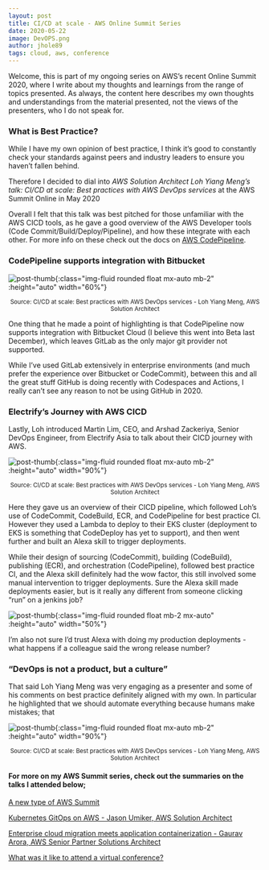 ```yaml
---
layout: post
title: CI/CD at scale - AWS Online Summit Series
date: 2020-05-22
image: DevOPS.png
author: jhole89
tags: cloud, aws, conference
---
```


Welcome, this is part of my ongoing series on AWS’s recent Online Summit 2020, where I write about my thoughts and learnings from the range of topics presented. As always, the content here describes my own thoughts and understandings from the material presented, not the views of the presenters, who I do not speak for.

### What is Best Practice?

While I have my own opinion of best practice, I think it’s good to constantly check your standards against peers and industry leaders to ensure you haven’t fallen behind.

Therefore I decided to dial into _AWS Solution Architect Loh Yiang Meng’s talk: CI/CD at scale: Best practices with AWS DevOps services_ at the AWS Summit Online in May 2020

Overall I felt that this talk was best pitched for those unfamiliar with the AWS CICD tools, as he gave a good overview of the AWS Developer tools (Code Commit/Build/Deploy/Pipeline), and how these integrate with each other.
For more info on these check out the docs on [AWS CodePipeline](https://aws.amazon.com/codepipeline/).

### CodePipeline supports integration with Bitbucket

![post-thumb]({{site.baseurl}}/assets/images/blog/Bitbucket.png){:class="img-fluid rounded float mx-auto mb-2" :height="auto" width="60%"}

<center><sup>Source: CI/CD at scale: Best practices with AWS DevOps services - Loh Yiang Meng, AWS Solution Architect</sup></center>

One thing that he made a point of highlighting is that CodePipeline now supports integration with Bitbucket Cloud (I believe this went into Beta last December), which leaves GitLab as the only major git provider not supported.

While I’ve used GitLab extensively in enterprise environments (and much prefer the experience over Bitbucket or CodeCommit), between this and all the great stuff GitHub is doing recently with Codespaces and Actions, I really can’t see any reason to not be using GitHub in 2020.

### Electrify’s Journey with AWS CICD

Lastly, Loh introduced Martin Lim, CEO, and Arshad Zackeriya, Senior DevOps Engineer, from Electrify Asia to talk about their CICD journey with AWS.

![post-thumb]({{site.baseurl}}/assets/images/blog/AWS%20CLOUD.png){:class="img-fluid rounded float mx-auto mb-2" :height="auto" width="90%"}

<center><sup>Source: CI/CD at scale: Best practices with AWS DevOps services - Loh Yiang Meng, AWS Solution Architect</sup></center>

Here they gave us an overview of their CICD pipeline, which followed Loh’s use of CodeCommit, CodeBuild, ECR, and CodePipeline for best practice CI. However they used a Lambda to deploy to their EKS cluster (deployment to EKS is something that CodeDeploy has yet to support), and then went further and built an Alexa skill to trigger deployments.

While their design of sourcing (CodeCommit), building (CodeBuild), publishing (ECR), and orchestration (CodePipeline), followed best practice CI, and the Alexa skill definitely had the wow factor, this still involved some manual intervention to trigger deployments. Sure the Alexa skill made deployments easier, but is it really any different from someone clicking “run” on a jenkins job?

![post-thumb]({{site.baseurl}}/assets/images/blog/Twitter%20alexa.png){:class="img-fluid rounded float mb-2 mx-auto" :height="auto" width="50%"}

I’m also not sure I’d trust Alexa with doing my production deployments - what happens if a colleague said the wrong release number?

### “DevOps is not a product, but a culture”

That said Loh Yiang Meng was very engaging as a presenter and some of his comments on best practice definitely aligned with my own. In particular he highlighted that we should automate everything because humans make mistakes; that

![post-thumb]({{site.baseurl}}/assets/images/blog/DevOPS.png){:class="img-fluid rounded float mx-auto mb-2" :height="auto" width="90%"}

<center><sup>Source: CI/CD at scale: Best practices with AWS DevOps services - Loh Yiang Meng, AWS Solution Architect</sup></center>

#### For more on my AWS Summit series, check out the summaries on the talks I attended below;

[A new type of AWS Summit](https://manta-innovations.co.uk/2020/05/19/intro-AWS-summit-online/)

[Kubernetes GitOps on AWS -
Jason Umiker, AWS Solution Architect]({{site.baseurl}}/2020/05/20/aws-meets-gitops/)

[Enterprise cloud migration meets application containerization -
Gaurav Arora, AWS Senior Partner Solutions Architect]({{site.baseurl}}/2020/05/21/enterprise-containerization/)

[What was it like to attend a virtual conference?](https://manta-innovations.co.uk/2020/05/24/virtual-conf/)
